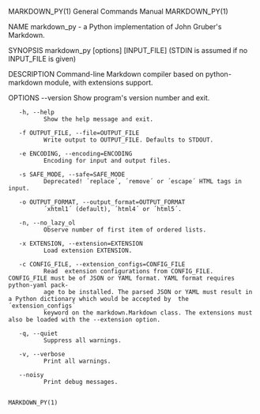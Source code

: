 MARKDOWN_PY(1)                                                General Commands Manual                                               MARKDOWN_PY(1)

NAME
       markdown_py - a Python implementation of John Gruber's Markdown.

SYNOPSIS
       markdown_py [options] [INPUT_FILE]
       (STDIN is assumed if no INPUT_FILE is given)

DESCRIPTION
       Command-line Markdown compiler based on python-markdown module, with extensions support.

OPTIONS
       --version
              Show program's version number and exit.

       -h, --help
              Show the help message and exit.

       -f OUTPUT_FILE, --file=OUTPUT_FILE
              Write output to OUTPUT_FILE. Defaults to STDOUT.

       -e ENCODING, --encoding=ENCODING
              Encoding for input and output files.

       -s SAFE_MODE, --safe=SAFE_MODE
              Deprecated! ´replace´, ´remove´ or ´escape´ HTML tags in input.

       -o OUTPUT_FORMAT, --output_format=OUTPUT_FORMAT
              ´xhtml1´ (default), ´html4´ or ´html5´.

       -n, --no_lazy_ol
              Observe number of first item of ordered lists.

       -x EXTENSION, --extension=EXTENSION
              Load extension EXTENSION.

       -c CONFIG_FILE, --extension_configs=CONFIG_FILE
              Read  extension configurations from CONFIG_FILE.  CONFIG_FILE must be of JSON or YAML format. YAML format requires python-yaml pack‐
              age to be installed. The parsed JSON or YAML must result in a Python dictionary which would be accepted by  the  ´extension_configs´
              keyword on the markdown.Markdown class. The extensions must also be loaded with the --extension option.

       -q, --quiet
              Suppress all warnings.

       -v, --verbose
              Print all warnings.

       --noisy
              Print debug messages.

                                                                                                                                    MARKDOWN_PY(1)

